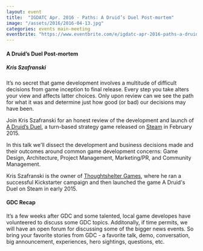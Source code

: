 ```yaml
---
layout: event
title:  "IGDATC Apr. 2016 - Paths: A Druid’s Duel Post-mortem"
image: "/assets/2016/2016-04-13.jpg"
categories: events main-meeting
eventbrite: "https://www.eventbrite.com/e/igdatc-apr-2016-paths-a-druids-duel-post-mortem-tickets-24291267836?aff=ebdsoporgprofile"
---
```


#### A Druid’s Duel Post-mortem
##### Kris Szafranski

It’s no secret that game development involves a multitude of difficult decisions from game inception to final release. Every step you take alters your view and affects latter choices. Only upon review can we see the path for what it was and determine just how good (or bad) our decisions may have been.

Join Kris Szafranski for an honest review of the development and launch of [A Druid’s Duel](http://www.druidsduel.com/), a turn-based strategy game released on [Steam](http://store.steampowered.com/app/333970/) in February 2015.

In this talk we'll dissect the development and business decisions made and their outcomes around common game development concerns: Game Design, Architecture, Project Management, Marketing/PR, and Community Management.

Kris Szafranski is the owner of [Thoughtshelter Games](http://www.druidsduel.com/), where he ran a successful Kickstarter campaign and then launched the game A Druid's Duel on Steam in early 2015.

#### GDC Recap

It’s a few weeks after GDC and some talented, local game developes have volunteered to discuss some GDC topics. Additonally, if time permits, we will have an open forum for discussing some of the bigger news events. So bring your favorite stories from GDC - a favorite talk, demo, conversation, big announcement, experiences, hero sightings, questions, etc.
